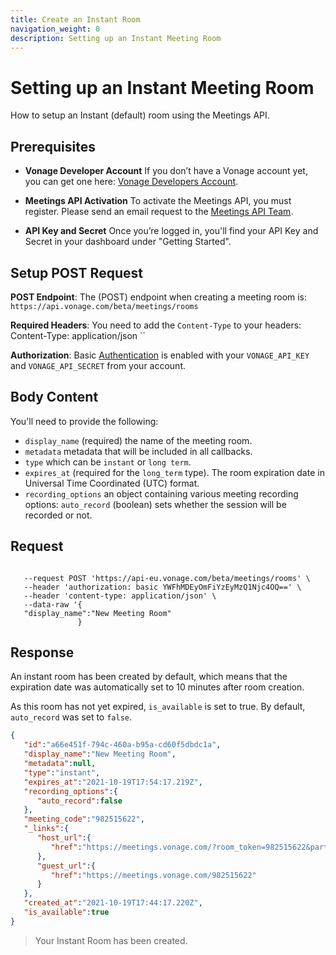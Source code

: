 ```yaml
---
title: Create an Instant Room
navigation_weight: 0
description: Setting up an Instant Meeting Room
---
```


# Setting up an Instant Meeting Room

How to setup an Instant (default) room using the Meetings API.

## Prerequisites

* **Vonage Developer Account** If you don’t have a Vonage account yet, you can get one  here: [Vonage Developers Account](https://dashboard.nexmo.com/sign-up).

* **Meetings API Activation** To activate the Meetings API, you must register. Please send an email request to the [Meetings API Team](mailto:meetings-api@vonage.com).

* **API Key and Secret** Once you’re logged in, you'll find your API Key and Secret in your dashboard under "Getting Started".

## Setup POST Request

**POST Endpoint**: The (POST) endpoint when creating a meeting room is: `` https://api.vonage.com/beta/meetings/rooms ``

**Required Headers**: You need to add the ``Content-Type`` to your headers: Content-Type: application/json ``

**Authorization**: Basic [Authentication](/concepts/guides/authentication) is enabled with your `VONAGE_API_KEY` and `VONAGE_API_SECRET` from your account.

## Body Content

You'll need to provide the following:

* ``display_name`` (required) the name of the meeting room.
* ``metadata`` metadata that will be included in all callbacks.
* ``type`` which can be ``instant`` or ``long term``.
* ``expires_at`` (required for the ``long_term`` type). The room expiration date in Universal Time Coordinated (UTC) format.
* ``recording_options`` an object containing various meeting recording options:
   ``auto_record`` (boolean) sets whether the session will be recorded or not.

## Request

``` curl

   --request POST 'https://api-eu.vonage.com/beta/meetings/rooms' \
   --header 'authorization: basic YWFhMDEyOmFiYzEyMzQ1Njc4OQ==' \
   --header 'content-type: application/json' \
   --data-raw '{
   "display_name":"New Meeting Room"
               }
```

## Response

An instant room has been created by default, which means that the expiration date was automatically set to 10 minutes after room creation.

As this room has not yet expired, ``is_available`` is set to true. By default, ``auto_record`` was set to ``false``.

``` json
{
   "id":"a66e451f-794c-460a-b95a-cd60f5dbdc1a",
   "display_name":"New Meeting Room",
   "metadata":null,
   "type":"instant",
   "expires_at":"2021-10-19T17:54:17.219Z",
   "recording_options":{
      "auto_record":false
   },
   "meeting_code":"982515622",
   "_links":{
      "host_url":{
         "href":"https://meetings.vonage.com/?room_token=982515622&participant_token=eyJhbGciOiJIUzI1NiIsInR5cCI6IkpXVCIsImtpZCI6IjYyNjdkNGE5LTlmMTctNGVkYi05MzBmLTJlY2FmMThjODdj3BK7.eyJwYXJ0aWNpcGFudElkIjoiODNjNjQxNTQtYWJjOC00NTBkLTk1MmYtY2U4MWRmYWZiZDNkIiwiaWF0IjoxNjM0NjY1NDU3fQ.PmNtAWw5o4QtGiyQB0QVeq_qcl6fs0buGMx5t4Fy43c"
      },
      "guest_url":{
         "href":"https://meetings.vonage.com/982515622"
      }
   },
   "created_at":"2021-10-19T17:44:17.220Z",
   "is_available":true
}
```

> Your Instant Room has been created.